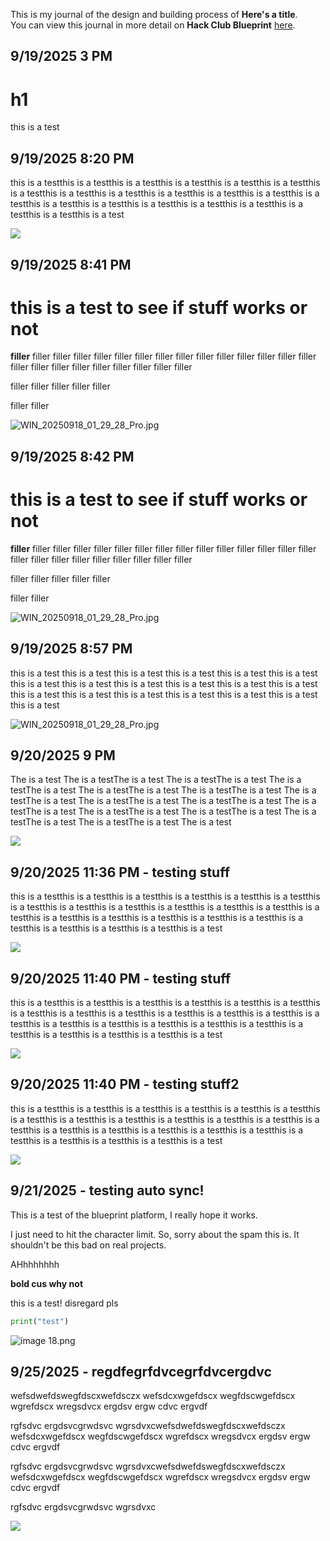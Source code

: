 <!--
  ===================    !!READ THIS NOTICE!!   ====================
  DO NOT edit this file manually. Your changes WILL BE OVERWRITTEN!
  This journal is auto generated and updated by Hack Club Blueprint.
  To edit this file, please edit your journal entries on Blueprint.
  ==================================================================
-->

This is my journal of the design and building process of **Here's a title**.  
You can view this journal in more detail on **Hack Club Blueprint** [here](https://localhost:3000/projects/4).


## 9/19/2025 3 PM  

# h1

this is a test  

## 9/19/2025 8:20 PM  

this is a testthis is a testthis is a testthis is a testthis is a testthis is a testthis is a testthis is a testthis is a testthis is a testthis is a testthis is a testthis is a testthis is a testthis is a testthis is a testthis is a testthis is a testthis is a testthis is a testthis is a test

![](test)  

## 9/19/2025 8:41 PM  

# this is a test to see if stuff works or not

**filler** filler filler filler filler filler filler filler filler filler filler filler filler filler filler filler filler filler filler filler filler filler filler filler 


filler filler filler filler filler

filler filler 

![WIN_20250918_01_29_28_Pro.jpg](https://localhost:3000/user-attachments/blobs/redirect/eyJfcmFpbHMiOnsiZGF0YSI6MzksInB1ciI6ImJsb2JfaWQifX0=--4b8bd218e80521ae4052d6b87d60ed8a8c24b2d8/WIN_20250918_01_29_28_Pro.jpg)  

## 9/19/2025 8:42 PM  

# this is a test to see if stuff works or not

**filler** filler filler filler filler filler filler filler filler filler filler filler filler filler filler filler filler filler filler filler filler filler filler filler 


filler filler filler filler filler

filler filler 

![WIN_20250918_01_29_28_Pro.jpg](https://localhost:3000/user-attachments/blobs/redirect/eyJfcmFpbHMiOnsiZGF0YSI6MzksInB1ciI6ImJsb2JfaWQifX0=--4b8bd218e80521ae4052d6b87d60ed8a8c24b2d8/WIN_20250918_01_29_28_Pro.jpg)  

## 9/19/2025 8:57 PM  

this is a test
this is a test
this is a test
this is a test
this is a test
this is a test
this is a test
this is a test
this is a test
this is a test
this is a test
this is a test
this is a test
this is a test
this is a test
this is a test
this is a test
this is a test
this is a test

![WIN_20250918_01_29_28_Pro.jpg](https://localhost:3000/user-attachments/blobs/redirect/eyJfcmFpbHMiOnsiZGF0YSI6NDQsInB1ciI6ImJsb2JfaWQifX0=--f77a0be79a5b198f8406653e4da701671c34fa15/WIN_20250918_01_29_28_Pro.jpg)  

## 9/20/2025 9 PM  

The is a test
The is a testThe is a test
The is a testThe is a test
The is a testThe is a test
The is a testThe is a test
The is a testThe is a test
The is a testThe is a test
The is a testThe is a test
The is a testThe is a test
The is a testThe is a test
The is a testThe is a test
The is a testThe is a test
The is a testThe is a test
The is a testThe is a test
The is a test


![](https://google.com)  

## 9/20/2025 11:36 PM - testing stuff  

this is a testthis is a testthis is a testthis is a testthis is a testthis is a testthis is a testthis is a testthis is a testthis is a testthis is a testthis is a testthis is a testthis is a testthis is a testthis is a testthis is a testthis is a testthis is a testthis is a testthis is a testthis is a testthis is a test

![](f)  

## 9/20/2025 11:40 PM - testing stuff  

this is a testthis is a testthis is a testthis is a testthis is a testthis is a testthis is a testthis is a testthis is a testthis is a testthis is a testthis is a testthis is a testthis is a testthis is a testthis is a testthis is a testthis is a testthis is a testthis is a testthis is a testthis is a testthis is a test

![](f)  

## 9/20/2025 11:40 PM - testing stuff2  

this is a testthis is a testthis is a testthis is a testthis is a testthis is a testthis is a testthis is a testthis is a testthis is a testthis is a testthis is a testthis is a testthis is a testthis is a testthis is a testthis is a testthis is a testthis is a testthis is a testthis is a testthis is a testthis is a test

![](f)  

## 9/21/2025 - testing auto sync!  

This is a test of the blueprint platform, I really hope it works.

I just need to hit the character limit. So, sorry about the spam this is. It shouldn't be this bad on real projects.

AHhhhhhhh

**bold cus why not**

this is a test! disregard pls

```py
print("test")
```
![image 18.png](https://localhost:3000/user-attachments/blobs/redirect/eyJfcmFpbHMiOnsiZGF0YSI6NDksInB1ciI6ImJsb2JfaWQifX0=--773e4dbf5ff4dbefd3d57a7ccaf1e98c87eb87ed/image%2018.png)  

## 9/25/2025 - regdfegrfdvcegrfdvcergdvc  

wefsdwefdswegfdscxwefdsczx
wefsdcxwgefdscx
wegfdscwgefdscx
wgrefdscx
wregsdvcx 
ergdsv 
ergw
cdvc ergvdf

rgfsdvc ergdsvcgrwdsvc wgrsdvxcwefsdwefdswegfdscxwefdsczx
wefsdcxwgefdscx
wegfdscwgefdscx
wgrefdscx
wregsdvcx 
ergdsv 
ergw
cdvc ergvdf

rgfsdvc ergdsvcgrwdsvc wgrsdvxcwefsdwefdswegfdscxwefdsczx
wefsdcxwgefdscx
wegfdscwgefdscx
wgrefdscx
wregsdvcx 
ergdsv 
ergw
cdvc ergvdf

rgfsdvc ergdsvcgrwdsvc wgrsdvxc

![](wrfsdc)  

